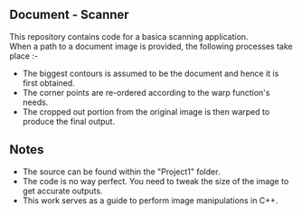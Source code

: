 ## Document - Scanner

This repository contains code for a basica scanning application.  
When a path to a document image is provided, the following processes take place :-  
  * The biggest contours is assumed to be the document and hence it is first obtained.
  * The corner points are re-ordered according to the warp function's needs.
  * The cropped out portion from the original image is then warped to produce the final output.


## Notes

 * The source can be found within the "Project1" folder.
 * The code is no way perfect. You need to tweak the size of the image to get accurate outputs.
 * This work serves as a guide to perform image manipulations in C++.
